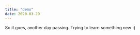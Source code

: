 ```yaml
---
title: "demo"
date: 2020-03-29
---
```


So it goes, another day passing. Trying to learn something new :) 


